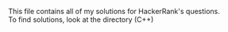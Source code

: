 This file contains all of my solutions for HackerRank's questions. <br>
To find solutions, look at the directory (C++)
